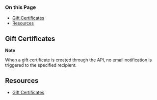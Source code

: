 <div class="otp" id="no-index">

### On this Page	
- [Gift Certificates](#gift_certificates)
- [Resources](#resources)

</div>

## Gift Certificates

**Note**
<br>

When a gift certificate is created through the API, no email notification is triggered to the specified recipient.

## Resources
- [Gift Certificates](https://support.bigcommerce.com/s/article/Gift-Certificates)

